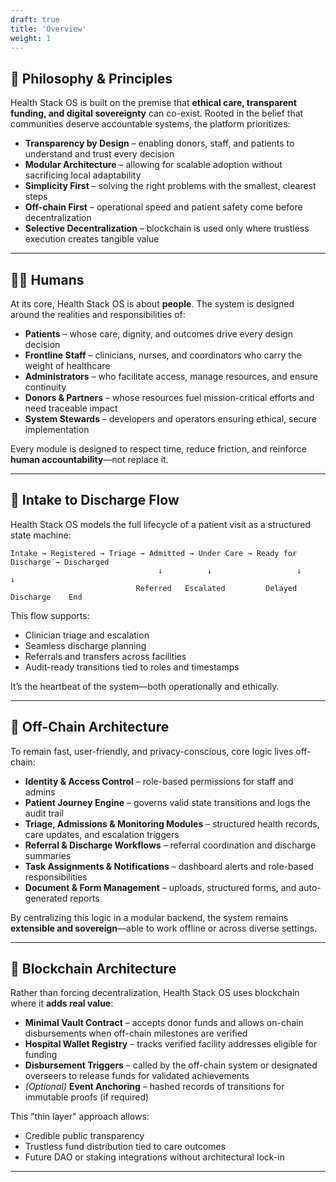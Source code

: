 ```yaml
---
draft: true
title: 'Overview'
weight: 1
---
```


## 🧭 Philosophy & Principles

Health Stack OS is built on the premise that **ethical care, transparent funding, and digital sovereignty** can co-exist. Rooted in the belief that communities deserve accountable systems, the platform prioritizes:

- **Transparency by Design** – enabling donors, staff, and patients to understand and trust every decision
- **Modular Architecture** – allowing for scalable adoption without sacrificing local adaptability
- **Simplicity First** – solving the right problems with the smallest, clearest steps
- **Off-chain First** – operational speed and patient safety come before decentralization
- **Selective Decentralization** – blockchain is used only where trustless execution creates tangible value

---

## 🧍‍♀️ Humans

At its core, Health Stack OS is about **people**. The system is designed around the realities and responsibilities of:

- **Patients** – whose care, dignity, and outcomes drive every design decision  
- **Frontline Staff** – clinicians, nurses, and coordinators who carry the weight of healthcare  
- **Administrators** – who facilitate access, manage resources, and ensure continuity  
- **Donors & Partners** – whose resources fuel mission-critical efforts and need traceable impact  
- **System Stewards** – developers and operators ensuring ethical, secure implementation  

Every module is designed to respect time, reduce friction, and reinforce **human accountability**—not replace it.

---

## 🔁 Intake to Discharge Flow

Health Stack OS models the full lifecycle of a patient visit as a structured state machine:

```plaintext
Intake → Registered → Triage → Admitted → Under Care → Ready for Discharge → Discharged
                                 ↓          ↓                   ↓                ↓
                            Referred   Escalated         Delayed Discharge    End
```

This flow supports:
- Clinician triage and escalation
- Seamless discharge planning
- Referrals and transfers across facilities
- Audit-ready transitions tied to roles and timestamps

It’s the heartbeat of the system—both operationally and ethically.

---

## 🧱 Off-Chain Architecture

To remain fast, user-friendly, and privacy-conscious, core logic lives off-chain:

- **Identity & Access Control** – role-based permissions for staff and admins
- **Patient Journey Engine** – governs valid state transitions and logs the audit trail
- **Triage, Admissions & Monitoring Modules** – structured health records, care updates, and escalation triggers
- **Referral & Discharge Workflows** – referral coordination and discharge summaries
- **Task Assignments & Notifications** – dashboard alerts and role-based responsibilities
- **Document & Form Management** – uploads, structured forms, and auto-generated reports

By centralizing this logic in a modular backend, the system remains **extensible and sovereign**—able to work offline or across diverse settings.

---

## 🔗 Blockchain Architecture

Rather than forcing decentralization, Health Stack OS uses blockchain where it **adds real value**:

- **Minimal Vault Contract** – accepts donor funds and allows on-chain disbursements when off-chain milestones are verified
- **Hospital Wallet Registry** – tracks verified facility addresses eligible for funding
- **Disbursement Triggers** – called by the off-chain system or designated overseers to release funds for validated achievements
- *(Optional)* **Event Anchoring** – hashed records of transitions for immutable proofs (if required)

This "thin layer" approach allows:
- Credible public transparency
- Trustless fund distribution tied to care outcomes
- Future DAO or staking integrations without architectural lock-in

---